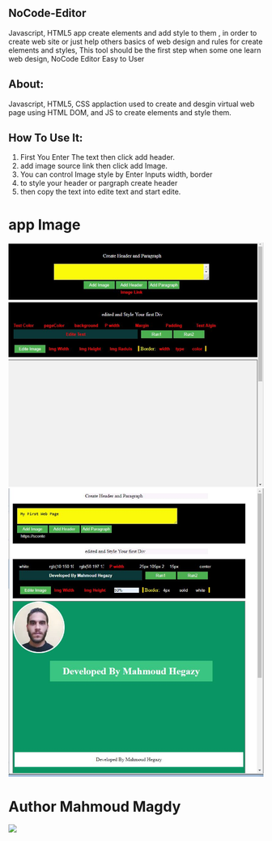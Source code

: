 ## NoCode-Editor

Javascript, HTML5 app create elements and add style to them , in order to create web site or
just help others basics of web design and rules for create elements and styles, 
This tool should be the first step when some one learn web design, NoCode Editor Easy to User 


## About:
Javascript, HTML5, CSS applaction used to create and desgin virtual web page
using HTML DOM, and JS to create elements and style them.

## How To Use It:
1. First You Enter The text then click add header.
2. add image source link then click add Image.
3. You can control Image style by Enter Inputs width, border
4. to style your header or pargraph create header 
5. then copy the text into edite text and start edite.


# app Image
<img src="noCode.JPG" alt="noCode Editor">

<img src="photo1.JPG" alt="noCode Editor">


# Author Mahmoud Magdy
<img src='https://avatars2.githubusercontent.com/u/55125302?s=96&v=4'>
